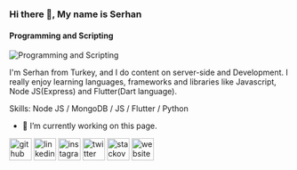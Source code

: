 ### Hi there 👋, My name is Serhan
#### Programming and Scripting
![Programming and Scripting](https://twitter.com/telatarserhan)

I'm Serhan from Turkey, and I do content on server-side and Development. I really enjoy learning languages, frameworks and libraries like Javascript, Node JS(Express) and Flutter(Dart language).

Skills: Node JS / MongoDB / JS / Flutter / Python

- 🔭 I’m currently working on this page. 


[<img src='https://cdn.jsdelivr.net/npm/simple-icons@3.0.1/icons/github.svg' alt='github' height='40'>](https://github.com/https://github.com/SerhanTelatar)  [<img src='https://cdn.jsdelivr.net/npm/simple-icons@3.0.1/icons/linkedin.svg' alt='linkedin' height='40'>](https://www.linkedin.com/in/https://www.linkedin.com/in/serhan-telatar-b6a78a222//)  [<img src='https://cdn.jsdelivr.net/npm/simple-icons@3.0.1/icons/instagram.svg' alt='instagram' height='40'>](https://www.instagram.com/https://www.instagram.com/srhnemre//)  [<img src='https://cdn.jsdelivr.net/npm/simple-icons@3.0.1/icons/twitter.svg' alt='twitter' height='40'>](https://twitter.com/https://twitter.com/telatarserhan)  [<img src='https://cdn.jsdelivr.net/npm/simple-icons@3.0.1/icons/stackoverflow.svg' alt='stackoverflow' height='40'>](https://stackoverflow.com/users/https://stackoverflow.com/users/17166395/serhan-telatar)  [<img src='https://cdn.jsdelivr.net/npm/simple-icons@3.0.1/icons/icloud.svg' alt='website' height='40'>](degonis.com)  

